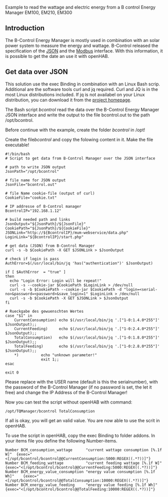 Example to read the wattage and electric energy from a B control Energy Manager EM100, EM210, EM300  

## Introduction
The B-Control Energy Manager is mostly used in combination with an solar power system to measure the energy and wattage.
B-Control released the specification of the
[JSON](http://www.b-control.com/fileadmin/Webdata/b-control/Uploads/Energiemanagement_PDF/B-control_Energy_Manager_-_JSON-API_0100.pdf)
and the
[Modbus](http://www.b-control.com/fileadmin/Webdata/b-control/Uploads/Energiemanagement_PDF/B-control_Energy_Manager_Modbus_Master.0100.pdf)
interface. With this information, it is possible to get the date an use it with openHAB.

## Get data over JSON
This solution use the exec Binding in combination with an Linux Bash scrip.
Additional are the software tools curl and jq required.
Curl and JQ is in the most Linux distributions included. If jq is not availabel on your Linux distribution,
you can download it from the [project homepage](http://stedolan.github.io/jq/).

The Bash script *bcontrol* read the data over the B-Control Energy Manager JSON interface and write the output to the file bcontrol.out
to the path /opt/bcontrol.  

Before continue with the example, create the folder *bcontrol* in /opt!  

Create the file*bcontrol* and copy the folowing content in it. Make the file executable!  

```
#!/bin/bash
# Script to get data from B-Control Manager over the JSON interface

# path to write JSON output
JsonPath="/opt/bcontrol"

# file name for JSON output
JsonFile="bcontrol.out"

# file Name cookie-file (output of curl)
CookieFile="cookie.txt"

# IP addresse of B-Control manager
BcontrolIP="192.168.1.12"

# build needed path and links
JsonOutput="${JsonPath}/${JsonFile}"
CookiePath="${JsonPath}/${CookieFile}"
JSONLink="http://${BcontrolIP}/mum-webservice/data.php"
LoginLink="${BcontrolIP}/start.php"

# get data (JSON) from B-Control Manager
curl -s -b $CookiePath -X GET $JSONLink > $JsonOutput

# check if login is pass
AuthError=$(/usr/local/bin/jq 'has("authentication")' $JsonOutput)

if [ $AuthError  = "true" ]
then
  echo "Login Error: Login will be repeat!"
  curl -s --cookie-jar $CookiePath $LoginLink > /dev/null
  curl -s -b $CookiePath --cookie-jar $CookiePath -d "login=<serial-no>&password=<password>&save_login=1" $LoginLink > /dev/null
  curl -s -b $CookiePath -X GET $JSONLink > $JsonOutput
fi

# Rueckgabe des gewuenschten Wertes
case "$1" in
	CurrentConsumption)	echo $(/usr/local/bin/jq '.["1-0:1.4.0*255"]' $JsonOutput);;
	CurrentFeeding)		echo $(/usr/local/bin/jq '.["1-0:2.4.0*255"]' $JsonOutput);;
	TotalConsumption)	echo $(/usr/local/bin/jq '.["1-0:1.8.0*255"]' $JsonOutput);;
	TotalFeeding)		echo $(/usr/local/bin/jq '.["1-0:2.8.0*255"]' $JsonOutput);;
	*)			echo "unknown parameter!"
				exit 1;;
esac

exit 0
```  

Please replace <serial-no> with the USER name (default is this the serialnumber), <password> with the password of the B-Control Manager (if no password is set, the let it free) and change the IP Address of the B-Control Manager!  


Now you can test the script without openHAB with command:  
```
/opt/TQManager/bcontrol TotalConsumption
```  

If all is okay, you will get an valid value. You are now able to use the scrit in openHAB.  

To use the script in openHAB, copy the exec Binding to folder addons. In your items file you define the following Number-items.  

```
Number BCM_consumption_wattage		"current wattage consumption [%.1f W]"	{exec="<[/opt/bcontrol/bcontrol@@CurrentConsumption:5000:REGEX((.*?))]"}
Number BCM_feeding_wattage		    "current feeding wattage [%.1f W]"	    {exec="<[/opt/bcontrol/bcontrol@@CurrentFeeding:5000:REGEX((.*?))]"}
Number BCM_energy_value_consumption	"energy value consumption [%.1f Wh]"	{exec="<[/opt/bcontrol/bcontrol@@TotalConsumption:10000:REGEX((.*?))]"}
Number BCM_energy_value_feeding		"energy value feeding [%.1f Wh]"	    {exec="<[/opt/bcontrol/bcontrol@@TotalFeeding:10000:REGEX((.*?))]"}
```


